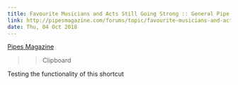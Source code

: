 ```yaml
---
title: Favourite Musicians and Acts Still Going Strong :: General Pipe Smoking Discussion :: Pipe Smokers Forums
link: http://pipesmagazine.com/forums/topic/favourite-musicians-and-acts-still-going-strong
date: Thu, 04 Oct 2018
---
```

[Pipes Magazine](http://pipesmagazine.com/forums/topic/favourite-musicians-and-acts-still-going-strong)
> > Clipboard

Testing the functionality of this shortcut
